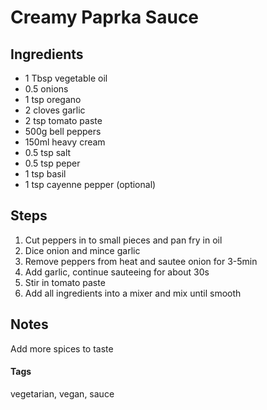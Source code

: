 # Creamy Paprka Sauce

## Ingredients

* 1 Tbsp vegetable oil 
* 0.5 onions 
* 1 tsp oregano 
* 2 cloves garlic 
* 2 tsp tomato paste
* 500g bell peppers 
* 150ml heavy cream 
* 0.5 tsp salt 
* 0.5 tsp peper
* 1 tsp basil 
* 1 tsp cayenne pepper (optional)

## Steps

1. Cut peppers in to small pieces and pan fry in oil 
2. Dice onion and mince garlic
3. Remove peppers from heat and sautee onion for 3-5min
4. Add garlic, continue sauteeing for about 30s 
5. Stir in tomato paste
6. Add all ingredients into a mixer and mix until smooth

## Notes

Add more spices to taste

#### Tags
vegetarian, vegan, sauce 
